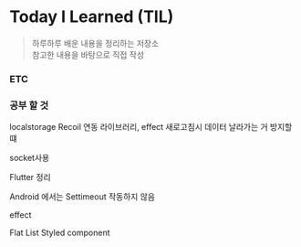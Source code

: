 # Today I Learned (TIL)

> 하루하루 배운 내용을 정리하는 저장소  
> 참고한 내용을 바탕으로 직접 작성

### ETC

### 공부 할 것

localstorage Recoil 연동 라이브러리, effect 새로고침시 데이터 날라가는 거 방지할떄

socket사용

Flutter 정리

Android 에서는 Settimeout 작동하지 않음

effect

Flat List Styled component
